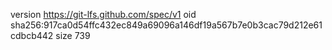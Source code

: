 version https://git-lfs.github.com/spec/v1
oid sha256:917ca0d54ffc432ec849a69096a146df19a567b7e0b3cac79d212e61cdbcb442
size 739
